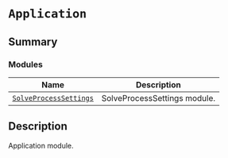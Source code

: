 # `Application`

<a id="summary"></a>

## Summary

### Modules

| Name | Description |
|----------------------------------------------------------------------------------------------------------------------------------------------------|--------------------------------|
| [`SolveProcessSettings`](SolveProcessSettings/index.md#module-ansys.mechanical.stubs.v242.Ansys.ACT.Mechanical.Application.SolveProcessSettings)   | SolveProcessSettings module.   |

<a id="description"></a>

## Description

Application module.

<!-- !! processed by numpydoc !! -->


